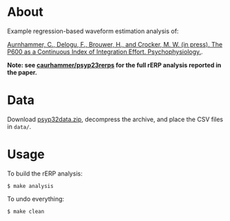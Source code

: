 # About

Example regression-based waveform estimation analysis of:

[Aurnhammer, C., Delogu, F., Brouwer, H., and Crocker, M. W. (in press). The P600 as a Continuous Index of Integration Effort. Psychophysiology.](mailto:me-at-hbrouwer.eu).

**Note: see
[caurhammer/psyp23rerps](https://github.com/caurnhammer/psyp23rerps) for the
full rERP analysis reported in the paper.**

# Data

Download
[psyp32data.zip](https://github.com/caurnhammer/psyp23rerps/releases/tag/data),
decompress the archive, and place the CSV files in `data/`.

# Usage

To build the rERP analysis:

```
$ make analysis
```

To undo everything:

```
$ make clean
```
